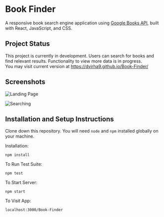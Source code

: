 
# Book Finder
A responsive book search engine application using [Google Books API](https://developers.google.com/books), built with React, JavaScript, and CSS.

##  Project Status

This project is currently in development. Users can search for books and find relevant results. Functionality to view more data is in progress.<br>
You may visit current version at https://dvirha9.github.io/Book-Finder/

## Screenshots
![Landing Page](https://i.ibb.co/z7CBJS9/book-search-landing.png)

![Searching](https://i.ibb.co/C0WYq6j/harry-potter-search.png)


## Installation and Setup Instructions

Clone down this repository. You will need  `node`  and  `npm`  installed globally on your machine.

Installation:

`npm install`

To Run Test Suite:

`npm test`

To Start Server:

`npm start`

To Visit App:

`localhost:3000/Book-Finder`
